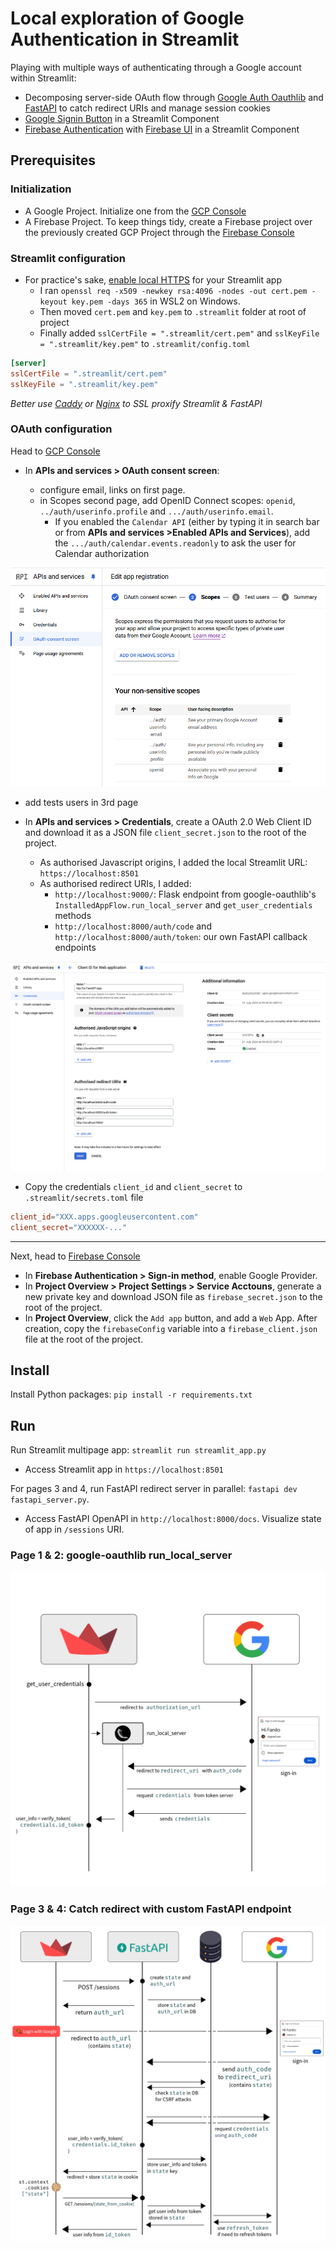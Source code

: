 # Local exploration of Google Authentication in Streamlit

Playing with multiple ways of authenticating through a Google account within Streamlit:

- Decomposing server-side OAuth flow through [Google Auth Oauthlib](https://googleapis.dev/python/google-auth-oauthlib/latest/index.html) and [FastAPI](https://fastapi.tiangolo.com/) to catch redirect URIs and manage session cookies
- [Google Signin Button](https://developers.google.com/identity/gsi/web/guides/display-button#javascript) in a Streamlit Component
- [Firebase Authentication](https://firebase.google.com/docs/auth) with [Firebase UI](https://firebase.google.com/docs/auth/web/firebaseui) in a Streamlit Component

## Prerequisites

### Initialization

- A Google Project. Initialize one from the [GCP Console](https://console.cloud.google.com/)
- A Firebase Project. To keep things tidy, create a Firebase project over the previously created GCP Project through the [Firebase Console](https://console.firebase.google.com/)

### Streamlit configuration

- For practice's sake, [enable local HTTPS](https://docs.streamlit.io/develop/concepts/configuration/https-support) for your Streamlit app
  - I ran `openssl req -x509 -newkey rsa:4096 -nodes -out cert.pem -keyout key.pem -days 365` in WSL2 on Windows.
  - Then moved `cert.pem` and `key.pem` to `.streamlit` folder at root of project
  - Finally added `sslCertFile = ".streamlit/cert.pem"` and `sslKeyFile = ".streamlit/key.pem"` to `.streamlit/config.toml`

```toml
[server]
sslCertFile = ".streamlit/cert.pem"
sslKeyFile = ".streamlit/key.pem"
```

_Better use [Caddy](https://caddyserver.com/) or [Nginx](https://nginx.org/en/) to SSL proxify Streamlit & FastAPI_

### OAuth configuration

Head to [GCP Console](https://console.cloud.google.com/)

- In **APIs and services > OAuth consent screen**:

  - configure email, links on first page.
  - in Scopes second page, add OpenID Connect scopes: `openid`, `../auth/userinfo.profile` and `.../auth/userinfo.email`.
    - If you enabled the `Calendar API` (either by typing it in search bar or from **APIs and services >Enabled APIs and Services**), add the `.../auth/calendar.events.readonly` to ask the user for Calendar authorization

![](./images/oauth_scopes.png)

  - add tests users in 3rd page

- In **APIs and services > Credentials**, create a OAuth 2.0 Web Client ID and download it as a JSON file `client_secret.json` to the root of the project.
  - As authorised Javascript origins, I added the local Streamlit URL: `https://localhost:8501`
  - As authorised redirect URIs, I added:
    - `http://localhost:9000/`: Flask endpoint from google-oauthlib's `InstalledAppFlow.run_local_server` and `get_user_credentials` methods
    - `http://localhost:8000/auth/code` and `http://localhost:8000/auth/token`: our own FastAPI callback endpoints

![](./images/oauth_creds.png)

- Copy the credentials `client_id` and `client_secret` to `.streamlit/secrets.toml` file

```toml
client_id="XXX.apps.googleusercontent.com"
client_secret="XXXXXX-..."
```

---

Next, head to [Firebase Console](https://console.firebase.google.com)

- In **Firebase Authentication > Sign-in method**, enable Google Provider.
- In **Project Overview > Project Settings > Service Acctouns**, generate a new private key and download JSON file as `firebase_secret.json` to the root of the project.
- In **Project Overview**, click the `Add app` button, and add a `Web` App. After creation, copy the `firebaseConfig` variable into a `firebase_client.json` file at the root of the project.

## Install

Install Python packages: `pip install -r requirements.txt`

## Run

Run Streamlit multipage app: `streamlit run streamlit_app.py`

- Access Streamlit app in `https://localhost:8501`

For pages 3 and 4, run FastAPI redirect server in parallel: `fastapi dev fastapi_server.py`.

- Access FastAPI OpenAPI in `http://localhost:8000/docs`. Visualize state of app in `/sessions` URI.

### Page 1 & 2: google-oauthlib run_local_server

![](./images/1-get_user_credentials.png)

### Page 3 & 4: Catch redirect with custom FastAPI endpoint

![](./images/2-FastAPI.png)